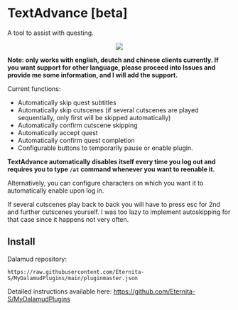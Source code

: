 # TextAdvance [beta]
A tool to assist with questing. 

<p align="center"><img src="https://raw.githubusercontent.com/Eternita-S/TextAdvance/master/TextAdvance/res/icon.png"></p>

**Note: only works with english, deutch and chinese clients currently. If you want support for other language, please proceed into Issues and provide me some information, and I will add the support.**

Current functions:
- Automatically skip quest subtitles
- Automatically skip cutscenes (if several cutscenes are played sequentially, only first will be skipped automatically)
- Automatically confirm cutscene skipping
- Automatically accept quest 
- Automatically confirm quest completion
- Configurable buttons to temporarily pause or enable plugin.

**TextAdvance automatically disables itself every time you log out and requires you to type `/at` command whenever you want to reenable it.**

Alternatively, you can configure characters on which you want it to automatically enable upon log in.

If several cutscenes play back to back you will have to press esc for 2nd and further cutscenes yourself. I was too lazy to implement autoskipping for that case since it happens not very often.

## Install
Dalamud repository:

`https://raw.githubusercontent.com/Eternita-S/MyDalamudPlugins/main/pluginmaster.json`

Detailed instructions available here: https://github.com/Eternita-S/MyDalamudPlugins
